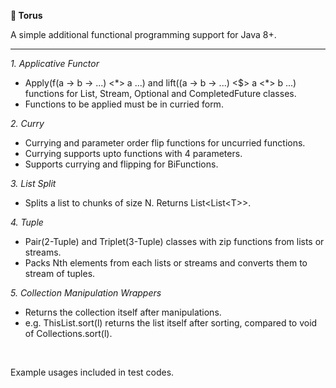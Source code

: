 **🍩 Torus**

A simple additional functional programming support for Java 8+.

----

_1. Applicative Functor_
  - Apply(f(a -> b -> ...) <\*> a ...) and lift((a -> b -> ...) <$> a <\*> b ...) functions for List, Stream, Optional and CompletedFuture classes.
  - Functions to be applied must be in curried form.
  
_2. Curry_
  - Currying and parameter order flip functions for uncurried functions.
  - Currying supports upto functions with 4 parameters.
  - Supports currying and flipping for BiFunctions.
  
_3. List Split_
  - Splits a list to chunks of size N. Returns List<List<T\>>.
  
_4. Tuple_
  - Pair(2-Tuple) and Triplet(3-Tuple) classes with zip functions from lists or streams.
  - Packs Nth elements from each lists or streams and converts them to stream of tuples.
  
_5. Collection Manipulation Wrappers_
  - Returns the collection itself after manipulations.
  - e.g. ThisList.sort(l) returns the list itself after sorting, compared to void of Collections.sort(l).

<br>

Example usages included in test codes.
